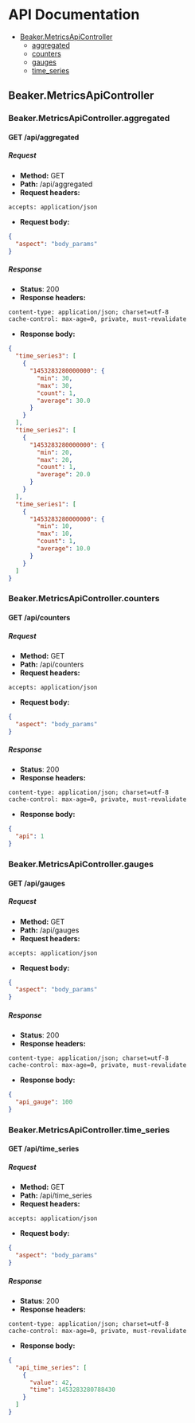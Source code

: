 # API Documentation
* [Beaker.MetricsApiController](#beakermetricsapicontroller)
  * [aggregated](#beakermetricsapicontrolleraggregated)
  * [counters](#beakermetricsapicontrollercounters)
  * [gauges](#beakermetricsapicontrollergauges)
  * [time_series](#beakermetricsapicontrollertime_series)

## Beaker.MetricsApiController
### Beaker.MetricsApiController.aggregated
#### GET /api/aggregated
##### Request
* __Method:__ GET
* __Path:__ /api/aggregated
* __Request headers:__
```
accepts: application/json
```
* __Request body:__
```json
{
  "aspect": "body_params"
}
```
##### Response
* __Status__: 200
* __Response headers:__
```
content-type: application/json; charset=utf-8
cache-control: max-age=0, private, must-revalidate
```
* __Response body:__
```json
{
  "time_series3": [
    {
      "1453283280000000": {
        "min": 30,
        "max": 30,
        "count": 1,
        "average": 30.0
      }
    }
  ],
  "time_series2": [
    {
      "1453283280000000": {
        "min": 20,
        "max": 20,
        "count": 1,
        "average": 20.0
      }
    }
  ],
  "time_series1": [
    {
      "1453283280000000": {
        "min": 10,
        "max": 10,
        "count": 1,
        "average": 10.0
      }
    }
  ]
}
```

### Beaker.MetricsApiController.counters
#### GET /api/counters
##### Request
* __Method:__ GET
* __Path:__ /api/counters
* __Request headers:__
```
accepts: application/json
```
* __Request body:__
```json
{
  "aspect": "body_params"
}
```
##### Response
* __Status__: 200
* __Response headers:__
```
content-type: application/json; charset=utf-8
cache-control: max-age=0, private, must-revalidate
```
* __Response body:__
```json
{
  "api": 1
}
```

### Beaker.MetricsApiController.gauges
#### GET /api/gauges
##### Request
* __Method:__ GET
* __Path:__ /api/gauges
* __Request headers:__
```
accepts: application/json
```
* __Request body:__
```json
{
  "aspect": "body_params"
}
```
##### Response
* __Status__: 200
* __Response headers:__
```
content-type: application/json; charset=utf-8
cache-control: max-age=0, private, must-revalidate
```
* __Response body:__
```json
{
  "api_gauge": 100
}
```

### Beaker.MetricsApiController.time_series
#### GET /api/time_series
##### Request
* __Method:__ GET
* __Path:__ /api/time_series
* __Request headers:__
```
accepts: application/json
```
* __Request body:__
```json
{
  "aspect": "body_params"
}
```
##### Response
* __Status__: 200
* __Response headers:__
```
content-type: application/json; charset=utf-8
cache-control: max-age=0, private, must-revalidate
```
* __Response body:__
```json
{
  "api_time_series": [
    {
      "value": 42,
      "time": 1453283280788430
    }
  ]
}
```

